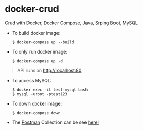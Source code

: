 
# docker-crud

Crud with Docker, Docker Compose, Java, Srping Boot, MySQL

- To build docker image: 
	 ```
	$ docker-compose up --build
	```

- To only run docker image: 
	 ```
	$ docker-compose up -d
	```
> API runs on [http://localhost:80](http://localhost:80)
 
 - To access MySQL:
	 ```
	 $ docker exec -it test-mysql bash
	 $ mysql -uroot -ptest123
	 ```
- To down docker image:
	 ```
	 $ docker-compose down
	 ```

 - The [Postman](https://www.postman.com/) Collection can be see [here!](https://github.com/lrapelliboni/docker-crud/blob/master/docker-crud.postman_collection.json) 
